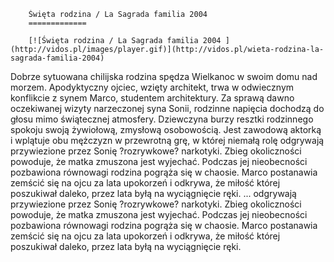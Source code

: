 
        Święta rodzina / La Sagrada familia 2004 
        =============
        
        [![Święta rodzina / La Sagrada familia 2004 ](http://vidos.pl/images/player.gif)](http://vidos.pl/wieta-rodzina-la-sagrada-familia-2004)
        
        
 Dobrze sytuowana chilijska rodzina spędza Wielkanoc w swoim domu nad morzem. Apodyktyczny ojciec, wzięty architekt, trwa w odwiecznym konflikcie z synem Marco, studentem architektury. Za sprawą dawno oczekiwanej wizyty narzeczonej syna Sonii, rodzinne napięcia dochodzą do głosu mimo świątecznej atmosfery. Dziewczyna burzy resztki rodzinnego spokoju swoją żywiołową, zmysłową osobowością. Jest zawodową aktorką i wplątuje obu mężczyzn w przewrotną grę, w której niemałą rolę odgrywają przywiezione przez Sonię ?rozrywkowe? narkotyki. Zbieg okoliczności powoduje, że matka zmuszona jest wyjechać. Podczas jej nieobecności pozbawiona równowagi rodzina pogrąża się w chaosie. Marco postanawia zemścić się na ojcu za lata upokorzeń i odkrywa, że miłość której poszukiwał daleko, przez lata byłą na wyciągnięcie ręki.  ... odgrywają przywiezione przez Sonię ?rozrywkowe? narkotyki. Zbieg okoliczności powoduje, że matka zmuszona jest wyjechać. Podczas jej nieobecności pozbawiona równowagi rodzina pogrąża się w chaosie. Marco postanawia zemścić się na ojcu za lata upokorzeń i odkrywa, że miłość której poszukiwał daleko, przez lata byłą na wyciągnięcie ręki.
    